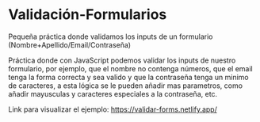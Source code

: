# Validación-Formularios
Pequeña práctica donde validamos los inputs de un formulario (Nombre+Apellido/Email/Contraseña)

Práctica donde con JavaScript podemos validar los inputs de nuestro formulario, por ejemplo, que el nombre no contenga números, que el email tenga la forma correcta y sea valido y que la contraseña tenga un minimo de
caracteres, a esta lógica se le pueden añadir mas parametros, como añadir mayusculas y caracteres especiales a la contraseña, etc.

Link para visualizar el ejemplo: https://validar-forms.netlify.app/
